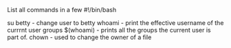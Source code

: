 List all commands in a few
#!/bin/bash

su betty - change user to betty
whoami - print the effective username of the currrnt user
groups $(whoami) - prints all the groups the current user is part of.
chown - used to change the owner of a file
